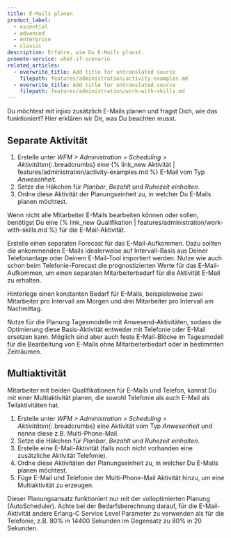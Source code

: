 ```yaml
---
title: E-Mails planen
product_label:
  - essential
  - advanced
  - enterprise
  - classic
description: Erfahre, wie Du E-Mails planst.
promote-service: what-if-scenario
related_articles:
  - overwrite_title: Add title for untranslated source
    filepath: features/administration/activity-examples.md
  - overwrite_title: Add title for untranslated source
    filepath: features/administration/work-with-skills.md
---
```


Du möchtest mit injixo zusätzlich E-Mails planen und fragst Dich, wie das funktioniert? Hier erklären wir Dir, was Du beachten musst.

## Separate Aktivität

1. Erstelle unter _WFM > Administration > Scheduling > Aktivitäten_{:.breadcrumbs} eine {% link_new Aktivität | features/administration/activity-examples.md %} E-Mail vom Typ _Anwesenheit_.
2. Setze die Häkchen für _Planbar_, _Bezahlt_ und _Ruhezeit einhalten_.
3. Ordne diese Aktivität der Planungseinheit zu, in welcher Du E-Mails planen möchtest.

Wenn nicht alle Mitarbeiter E-Mails bearbeiten können oder sollen, benötigst Du eine {% link_new Qualifikation | features/administration/work-with-skills.md %} für die E-Mail-Aktivität.

Erstelle einen separaten Forecast für das E-Mail-Aufkommen. Dazu sollten die ankommenden E-Mails idealerweise auf Intervall-Basis aus Deiner Telefonanlage oder Deinem E-Mail-Tool importiert werden.
Nutze wie auch schon beim Telefonie-Forecast die prognostizierten Werte für das E-Mail-Aufkommen, um einen separaten Mitarbeiterbedarf für die Aktivität E-Mail zu erhalten.

Hinterlege einen konstanten Bedarf für E-Mails, beispielsweise zwei Mitarbeiter pro Intervall am Morgen und drei Mitarbeiter pro Intervall am Nachmittag.

Nutze für die Planung Tagesmodelle mit Anwesend-Aktivitäten, sodass die Optimierung diese Basis-Aktivität entweder mit Telefonie oder E-Mail ersetzen kann. Möglich sind aber auch feste E-Mail-Blöcke im Tagesmodell für die Bearbeitung von E-Mails ohne Mitarbeiterbedarf oder in bestimmten Zeiträumen.

## Multiaktivität

Mitarbeiter mit beiden Qualifikationen für E-Mails und Telefon, kannst Du mit einer Multiaktivität planen, die sowohl Telefonie als auch E-Mail als Teilaktivitäten hat.

1. Erstelle unter _WFM > Administration > Scheduling > Aktivitäten_{:.breadcrumbs} eine Aktivität vom Typ _Anwesenheit_ und nenne diese z.B. Multi-Phone-Mail.
2. Setze die Häkchen für _Planbar_, _Bezahlt_ und _Ruhezeit einhalten_.
3. Erstelle eine E-Mail-Aktivität (falls noch nicht vorhanden eine zusätzliche Aktivität Telefonie).
4. Ordne diese Aktivitäten der Planungseinheit zu, in welcher Du E-Mails planen möchtest.
5. Füge E-Mail und Telefonie der Multi-Phone-Mail Aktivität hinzu, um eine Multiaktivität zu erzeugen.

Dieser Planungsansatz funktioniert nur mit der volloptimierten Planung (AutoScheduler). Achte bei der Bedarfsberechnung darauf, für die E-Mail-Aktivität andere Erlang-C Service Level Parameter zu verwenden als für die Telefonie, z.B. 80% in 14400 Sekunden im Gegensatz zu 80% in 20 Sekunden.
